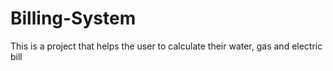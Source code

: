 # Billing-System
This is a project that helps the user to calculate their water, gas and electric bill
